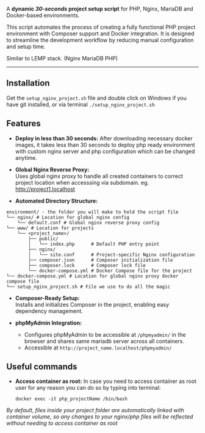 A **dynamic *30-seconds* project setup script** for PHP, Nginx, MariaDB and Docker-based environments. 

This script automates the process of creating a fully functional PHP project environment with Composer support and Docker integration. It is designed to streamline the development workflow by reducing manual configuration and setup time.

Similar to LEMP stack. (Nginx MariaDB PHP)

---

## **Installation**

Get the `setup_nginx_project.sh` file and double click on Windows if you have git installed, or via terminal `./setup_nginx_project.sh`

## **Features**

- **Deploy in less than 30 seconds:**
After downloading necessary docker images, it takes less than 30 seconds to deploy php ready environment with custom nginx server and php configuration which can be changed anytime.

- **Global Nginx Reverse Proxy:**  
  Uses global nginx proxy to handle all created containers to correct project location when accesssing via subdomain. eg. http://project1.localhost

- **Automated Directory Structure:**  
```plaintext
environment/ - the folder you will make to hold the script file
└── nginx/ # Location for global nginx config
    └── default.conf # Global nginx reverse proxy config
└── www/ # Location for projects
    └── <project_name>/
        ├── public/
        │   └── index.php      # Default PHP entry point
        ├── nginx/
        │   └── site.conf      # Project-specific Nginx configuration
        ├── composer.json      # Composer initialization file
        ├── composer.lock      # Composer lock file
        └── docker-compose.yml # Docker Compose file for the project
└── docker-compose.yml # Location for global nginx proxy docker compose file
└── setup_nginx_project.sh # File we use to do all the magic
```

- **Composer-Ready Setup:**  
  Installs and initializes Composer in the project, enabling easy dependency management.

- **phpMyAdmin Integration:**  
  - Configures phpMyAdmin to be accessible at `/phpmyadmin/` in the browser and shares same mariadb server across all containers.
  - Accessible at `http://project_name.localhost/phpmyadmin/`
 

## **Useful commands**

- **Access container as root:**
  In case you need to access container as root user for any reason you can do so by typing into terminal:
  
  `docker exec -it php_projectName /bin/bash`

 *By default, files inside your project folder are automatically linked with container volume, so any changes to your nginx/php files will be reflected without needing to access container as root*

